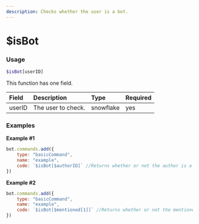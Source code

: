 ```yaml
---
description: Checks whether the user is a bot.
---
```


# $isBot
### Usage
```php
$isBot[userID]
```

This function has one field.

| Field | Description | Type | Required
| :---- | :---- | :---- | :----
| userID | The user to check. | snowflake | yes

### Examples
**Example #1**
```javascript
bot.commands.add({
    type: "basicCommand",
    name: "example",
    code: `$isBot[$authorID]` //Returns whether or not the author is a bot
})
```

**Example #2**
```javascript
bot.commands.add({
    type: "basicCommand",
    name: "example",
    code: `$isBot[$mentioned[1]]` //Returns whether or not the mentioned user is a bot
})
```